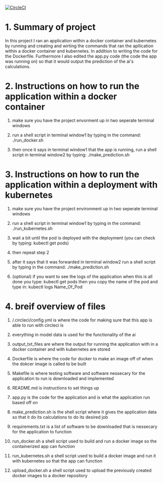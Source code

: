 [![CircleCI](https://circleci.com/gh/Noamt123/project.svg?style=svg)](https://circleci.com/gh/Noamt123/project)

# 1. Summary of project
In this project I ran an application within a docker container and kubernetes by running and creating and wirting 
 the commands that ran the apllication within a docker container and kubernetes. In addition to writing the code 
 for the Dockerfile. Furthermore I also edited the app.py code (the code the app was running on) so that it would
  output the prediction of the ai's calculations. 
  
# 2. Instructions on how to run the application within a docker container 

1. make sure you have the project envorment up in two seperate terminal windows 

2. run a shell script in terminal window1 by typing in the command: ./run_docker.sh

3. then once it says in terminal window1 that the app is running, run a shell script in terminal window2 by typing: 
./make_prediction.sh 

# 3. Instructions on how to run the application within a deployment with kubernetes

1. make sure you have the project environment up in two seperate terminal windows

2. run a shell script in terminal window1 by typing in the command: ./run_kubernetes.sh

3. wait a bit until the pod is deployed with the deployment (you can check by typing: kubectl get pods)

4. then repeat step 2

5. after it says that it was forwarded in terminal window2 run a shell script by typing in the command: ./make_prediction.sh

6. (optional) if you want to see the logs of the application when this is all done you type: kubectl get pods then 
you copy the name of the pod and type in: kubectl logs Name_Of_Pod

# 4. breif overview of files 

1. /.circleci/config.yml is where the code for making sure that this app is able to run with circleci is

2. everything in model data is used for the functionality of the ai

3. output_txt_files are where the output for running the application with in a docker container and with kubernetes are stored

4. Dockerfile is where the code for docker to make an image off of when the dokcer image is called to be built

5. Makefile is where testing software and software nessecary for the application to run is downloaded and implemented

6. README.md is instructions to set things up

7. app.py is the code for the application and is what the application run based off on

8. make_prediction.sh is the shell script where it gives the application data so that it do its calculations to do its desired job

9. requirements.txt is a list of software to be downloaded that is nessecary for the application to function

10. run_docker.sh a shell script used to build and run a docker image so the containerized app can function

11. run_kubernetes.sh a shell script used to build a docker image and run it with kubernetes so that the app can function

12. upload_docker.sh a shell script used to upload the previously created docker images to a docker repository
